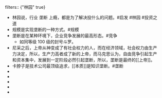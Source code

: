 filters:: {"林园" true}

- 林园说，行业 垄断 上瘾，都是为了解决投什么的问题。#启发 #林园 #投资之道
- 规模是实现垄断的一种方式。#规模
- 垄断是在某种环境下，企业竞争发展的最高形态。#竞争
	- 如同等级 100 级的封号斗罗。
- 尼采之后，上帝从神变成了有社会权力的人，而在经济领域，社会权力由生产力决定，所以，生产力高者成了新的上帝，而马克思认为，自由竞争引起生产和资本集中，发展到一定阶段必然引起垄断，所以，垄断是最终的[[上帝]]。
- 卡脖子是技术公司最顶级追求，[[本质]]是知识垄断。#垄断
-
-
-
-
-